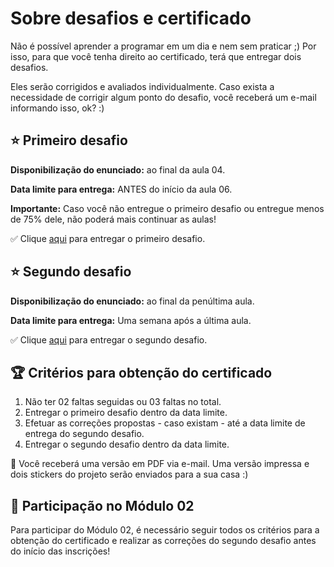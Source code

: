 # Sobre desafios e certificado

Não é possível aprender a programar em um dia e nem sem praticar ;) Por isso, para que você tenha direito ao certificado, terá que entregar dois desafios.

Eles serão corrigidos e avaliados individualmente. Caso exista a necessidade de corrigir algum ponto do desafio, você receberá um e-mail informando isso, ok? :)

## ⭐️ Primeiro desafio

**Disponibilização do enunciado:** ao final da aula 04.

**Data limite para entrega:** ANTES do início da aula 06.

**Importante:** Caso você não entregue o primeiro desafio ou entregue menos de 75% dele, não poderá mais continuar as aulas!

✅ Clique [aqui]() para entregar o primeiro desafio.

## ⭐️ Segundo desafio

**Disponibilização do enunciado:** ao final da penúltima aula.

**Data limite para entrega:** Uma semana após a última aula.

✅ Clique [aqui]() para entregar o segundo desafio.

## 🏆 Critérios para obtenção do certificado

1. Não ter 02 faltas seguidas ou 03 faltas no total.
2. Entregar o primeiro desafio dentro da data limite.
3. Efetuar as correções propostas - caso existam - até a data limite de entrega do segundo desafio.
4. Entregar o segundo desafio dentro da data limite.

🧡 Você receberá uma versão em PDF via e-mail. Uma versão impressa e dois stickers do projeto serão enviados para a sua casa :)

## 🤩 Participação no Módulo 02

Para participar do Módulo 02, é necessário seguir todos os critérios para a obtenção do certificado e realizar as correções do segundo desafio antes do início das inscrições!
